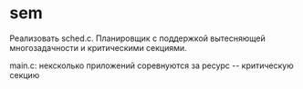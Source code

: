 # sem

Реализовать sched.c. Планировщик с поддержкой вытесняющей многозадачности и критическими секциями.

main.c: нексколько приложений соревнуются за ресурс -- критическую секцию
